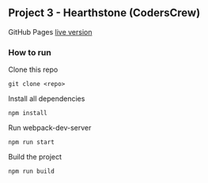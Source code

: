 ## Project 3 - Hearthstone (CodersCrew)

GitHub Pages [live version](https://marcincyboran.github.io/Hearthstone/)

### How to run

Clone this repo
```
git clone <repo>
```

Install all dependencies
```
npm install
```

Run webpack-dev-server
```
npm run start
```

Build the project
```
npm run build
```

